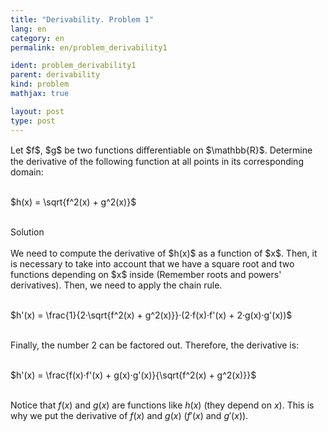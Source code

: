 ```yaml
---
title: "Derivability. Problem 1"
lang: en
category: en
permalink: en/problem_derivability1

ident: problem_derivability1
parent: derivability
kind: problem
mathjax: true

layout: post
type: post
---
```


<div>
Let $f$, $g$ be two functions diﬀerentiable on $\mathbb{R}$. Determine the derivative of the following function at all points in its corresponding domain: <br><br>

$h(x) = \sqrt{f^2(x) + g^2(x)}$<br><br>

<div class="bcblue boxdissap">
Solution
</div><br>

<div class="dissap">
We need to compute the derivative of $h(x)$ as a function of $x$. Then, it is necessary to take into account that we have a square root and two functions depending on $x$ inside (Remember roots and powers' derivatives). Then, we need to apply the chain rule.<br><br>

$h'(x) = \frac{1}{2·\sqrt{f^2(x) + g^2(x)}}·(2·f(x)·f'(x) + 2·g(x)·g'(x))$<br><br>

Finally, the number $2$ can be factored out. Therefore, the derivative is:<br><br>

$h'(x) = \frac{f(x)·f'(x) + g(x)·g'(x)}{\sqrt{f^2(x) + g^2(x)}}$<br><br>

Notice that $f(x)$ and $g(x)$ are functions like $h(x)$ (they depend on $x$). This is why we put the derivative of $f(x)$ and $g(x)$ ($f'(x)$ and $g'(x)$).

</div>
